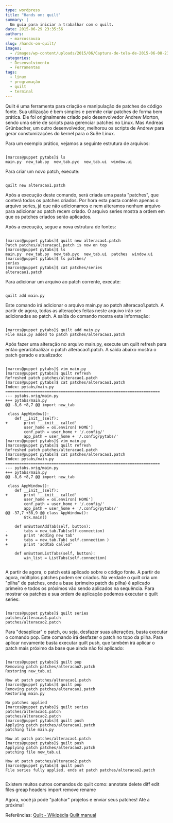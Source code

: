 ```yaml
---
type: wordpress
title: "Hands on: quilt"
summary: |
  Um guia para iniciar a trabalhar com o quilt.
date: 2015-06-29 23:35:56
authors:
  - marcossouza
slug: /hands-on-quilt/
images:
  - /images/wp-content/uploads/2015/06/Captura-de-tela-de-2015-06-08-23-26-13.png
categories:
  - Desenvolvimento
  - Ferramentas
tags:
  - linux
  - programação
  - quilt
  - terminal
---
```


Quilt é uma ferramenta para criação e manipulação de patches de código fonte. Sua utilização é bem simples e permite criar patches de forma bem prática. Ele foi originalmente criado pelo desenvolvedor Andrew Morton, sendo uma série de scripts para gerenciar patches no Linux. Mas Andreas Grünbacher, um outro desenvolvedor, melhorou os scripts de Andrew para gerar constumizações do kernel para o SuSe Linux.

Para um exemplo prático, vejamos a seguinte estrutura de arquivos:

<pre><code class="bash">
[marcos@puppet pytabs]$ ls
main.py  new_tab.py  new_tab.pyc  new_tab.ui  window.ui
</code></pre>

Para criar um novo patch, execute:

<pre><code class="bash">
quilt new alteracao1.patch
</code></pre>

Após a execução deste comando, será criada uma pasta "patches", que conterá todos os patches criados. Por hora esta pasta contém apenas o arquivo series, já que não adicionamos e nem alteramos nenhum arquivo para adicionar ao patch recem criado. O arquivo series mostra a ordem em que os patches criados serão aplicados.

<!--more-->

Após a execução, segue a nova estrutura de fontes:

<pre><code class="bash">
[marcos@puppet pytabs]$ quilt new alteracao1.patch
Patch patches/alteracao1.patch is now on top
[marcos@puppet pytabs]$ ls
main.py  new_tab.py  new_tab.pyc  new_tab.ui  patches  window.ui
[marcos@puppet pytabs]$ ls patches/
series
[marcos@puppet pytabs]$ cat patches/series
alteracao1.patch
</code></pre>

Para adicionar um arquivo ao patch corrente, execute:

<pre><code class="bash">
quilt add main.py
</code></pre>

Este comando irá adicionar o arquivo main.py ao patch alteracao1.patch. A partir de agora, todas as alterações feitas neste arquivo irão ser adicionadas ao patch. A saída do comando mostra esta informação:

<pre><code class="bash">
[marcos@puppet pytabs]$ quilt add main.py
File main.py added to patch patches/alteracao1.patch
</code></pre>

Após fazer uma alteração no arquivo main.py, execute um quilt refresh para então gerar/atualizar o patch alteracao1.patch. A saída abaixo mostra o patch gerado e atualizado:

<pre><code class="bash">
[marcos@puppet pytabs]$ vim main.py
[marcos@puppet pytabs]$ quilt refresh
Refreshed patch patches/alteracao1.patch
[marcos@puppet pytabs]$ cat patches/alteracao1.patch
Index: pytabs/main.py
===================================================================
--- pytabs.orig/main.py
+++ pytabs/main.py
@@ -8,6 +8,7 @@ import new_tab

 class AppWindow():
 	def __init__(self):
+		print '__init__ called'
 		user_home = os.environ['HOME']
 		conf_path = user_home + '/.config/'
 		app_path = user_home + '/.config/pytabs/'
[marcos@puppet pytabs]$ vim main.py
[marcos@puppet pytabs]$ quilt refresh
Refreshed patch patches/alteracao1.patch
[marcos@puppet pytabs]$ cat patches/alteracao1.patch
Index: pytabs/main.py
===================================================================
--- pytabs.orig/main.py
+++ pytabs/main.py
@@ -8,6 +8,7 @@ import new_tab

 class AppWindow():
 	def __init__(self):
+		print '__init__ called'
 		user_home = os.environ['HOME']
 		conf_path = user_home + '/.config/'
 		app_path = user_home + '/.config/pytabs/'
@@ -37,7 +38,9 @@ class AppWindow():
 		Gtk.main()

 	def onButtonAddTab(self, button):
-		tabs = new_tab.Tab(self.connection)
+		print 'Adding new tab'
+		tabs = new_tab.Tab( self.connection )
+		print 'addtab called'

 	def onButtonListTabs(self, button):
 		win_list = ListTabs(self.connection)

</code></pre>

A partir de agora, o patch está aplicado sobre o código fonte. A partir de agora, múltiplos patches podem ser criados. Na verdade o quilt cria um "pilha" de patches, onde a base (primeiro patch da pilha) é aplicado primeiro e todos os próximos vão sendo aplicados na sequência. Para mostrar os patches e sua ordem de aplicação podemos executar o quilt series:

<pre><code class="bash">
[marcos@puppet pytabs]$ quilt series
patches/alteracao1.patch
patches/alteracao2.patch
</code></pre>

Para "desaplicar" o patch, ou seja, desfazer suas alterações, basta executar o comando pop. Este comando irá desfazer o patch no topo da pilha. Para aplicar novamente basta executar quilt push, que também irá aplicar o patch mais próximo da base que ainda não foi aplicado:

<pre><code class="bash">
[marcos@puppet pytabs]$ quilt pop
Removing patch patches/alteracao2.patch
Restoring new_tab.ui

Now at patch patches/alteracao1.patch
[marcos@puppet pytabs]$ quilt pop
Removing patch patches/alteracao1.patch
Restoring main.py

No patches applied
[marcos@puppet pytabs]$ quilt series
patches/alteracao1.patch
patches/alteracao2.patch
[marcos@puppet pytabs]$ quilt push
Applying patch patches/alteracao1.patch
patching file main.py

Now at patch patches/alteracao1.patch
[marcos@puppet pytabs]$ quilt push
Applying patch patches/alteracao2.patch
patching file new_tab.ui

Now at patch patches/alteracao2.patch
[marcos@puppet pytabs]$ quilt push
File series fully applied, ends at patch patches/alteracao2.patch

</code></pre>

Existem muitos outros comandos do quilt como:
annotate
delete
diff
edit
files
greap
headers
import
remove
rename

Agora, você já pode "patchar" projetos e enviar seus patches! Até a próxima!

Referências:
<a href="http://en.wikipedia.org/wiki/Quilt_%28software%29" target="_blank">Quilt - Wikipédia</a>
<a href="http://linux.die.net/man/1/quilt" target="_blank">Quilt manual</a>